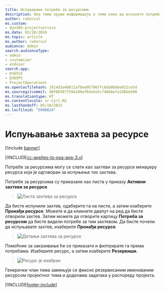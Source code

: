 ```yaml
---
title: Испуњавање потреба за ресурсима
description: Ова тема пружа информације о томе како да испуните потреба за ресурсима.
author: ruhercul
ms.custom:
- dyn365-projectservice
ms.date: 03/28/2019
ms.topic: article
ms.author: ruhercul
audience: Admin
search.audienceType:
- admin
- customizer
- enduser
search.app:
- D365CE
- D365PS
- ProjectOperations
ms.openlocfilehash: 1814d3a48611a76ee957967fc6da0b66e821ce5d
ms.sourcegitcommit: 40f68387f594180af64a5e5c748b6efa188bd300
ms.translationtype: HT
ms.contentlocale: sr-Cyrl-RS
ms.lasthandoff: 05/10/2021
ms.locfileid: "5998024"
---
```

# <a name="fulfilling-resource-requests"></a>Испуњавање захтева за ресурсе

[!include [banner](../includes/psa-now-project-operations.md)]

[!INCLUDE[cc-applies-to-psa-app-3.x](../includes/cc-applies-to-psa-app-3x.md)]

Потребе за ресурсима могу се слати као захтеви за ресурсе менаџеру ресурса који је одговоран за испуњење тих захтева.

Потребе за ресурсима су приказане као листа у приказу **Активни захтеви за ресурсе**.

> ![Листа захтева за ресурсе](media/Resource-Management-image59.png)

Да бисте испунили захтев, одаберите га на листи, а затим изаберите **Пронађи ресурсе**. Можете и да кликнете двапут на ред да бисте отворили захтев. Затим можете да отворите картицу **Потреба за ресурсом** да бисте видели потребе за тим захтевом. Да бисте почели да испуњавате захтев, изаберите **Пронађи ресурсе**.

> ![Детаљи захтева за ресурсе](media/Resource-Management-image60.png)

Помоћник за заказивање ће се приказати и филтрирате га према потребама. Изаберите ресурс, а затим изаберите **Резервиши**.

> ![Ресурс је изабран](media/Resource-Management-image61.png)

Генерички члан тима замењује се фиксно резервисаним именованим ресурсом пројектног тима и доделама задатака у распореду пројекта.


[!INCLUDE[footer-include](../includes/footer-banner.md)]